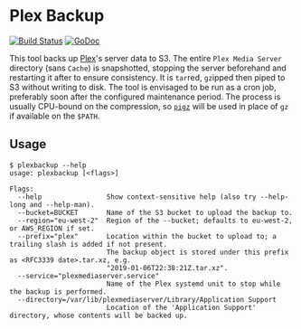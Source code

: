 # Plex Backup

[![Build Status](https://travis-ci.org/gebn/plexbackup.svg?branch=master)](https://travis-ci.org/gebn/plexbackup)
[![GoDoc](https://godoc.org/github.com/gebn/plexbackup?status.svg)](https://godoc.org/github.com/gebn/plexbackup)

This tool backs up [Plex](https://www.plex.tv)'s server data to S3.
The entire `Plex Media Server` directory (sans `Cache`) is snapshotted, stopping the server beforehand and restarting it after to ensure consistency.
It is `tar`red, `gz`ipped then piped to S3 without writing to disk.
The tool is envisaged to be run as a cron job, preferably soon after the configured maintenance period.
The process is usually CPU-bound on the compression, so [`pigz`](https://zlib.net/pigz/) will be used in place of `gz` if available on the `$PATH`.

## Usage

    $ plexbackup --help
    usage: plexbackup [<flags>]

    Flags:
      --help                Show context-sensitive help (also try --help-long and --help-man).
      --bucket=BUCKET       Name of the S3 bucket to upload the backup to.
      --region="eu-west-2"  Region of the --bucket; defaults to eu-west-2, or AWS_REGION if set.
      --prefix="plex"       Location within the bucket to upload to; a trailing slash is added if not present.
                            The backup object is stored under this prefix as <RFC3339 date>.tar.xz, e.g.
                            "2019-01-06T22:38:21Z.tar.xz".
      --service="plexmediaserver.service"  
                            Name of the Plex systemd unit to stop while the backup is performed.
      --directory=/var/lib/plexmediaserver/Library/Application Support  
                            Location of the 'Application Support' directory, whose contents will be backed up.
